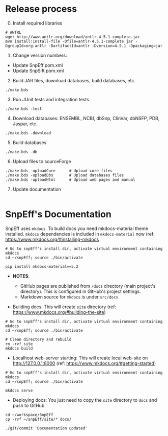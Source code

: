 

# Release process

0) Install required libraries

```
# ANTRL
wget http://www.antlr.org/download/antlr-4.5.1-complete.jar
mvn install:install-file -Dfile=antlr-4.5.1-complete.jar -DgroupId=org.antlr -DartifactId=antlr -Dversion=4.5.1 -Dpackaging=jar
```

1) Change version numbers:
- Update SnpEff pom.xml
- Update SnpSift pom.xml

2) Build JAR files, download databases, build databases, etc.
```
./make.bds
```

3) Run JUnit tests and integration tests
```
./make.bds -test
```

4) Download databases: ENSEMBL, NCBI, dbSnp, ClinVar, dbNSFP, PDB, Jaspar, etc.
```
./make.bds -download
```

5) Build databases
```
./make.bds -db
```

6) Upload files to sourceForge

```
./make.bds -uploadCore		# Upload core files
./make.bds -uploadDbs		# Upload databases files
./make.bds -uploadHtml		# Upload web pages and manual
```

7) Update documentation
```

```

# SnpEff's Documentation


SnpEff uses `mkdocs`.
To build docs you need mkdocs-material theme installed.
`mkdocs` dependencies is included in `mkdocs-material` now (ref: <https://www.mkdocs.org/#installing-mkdocs>

```
# Go to snpEff's install dir, activate virtual environment containing mkdocs
cd ~/snpEff; source ./bin/activate

pip install mkdocs-material==5.2
```

- **NOTES**:
	- GitHub pages are published from `/docs` directory (main project's directory). This is configured in GitHub's project settings.
	- Markdown source for `mkdocs` is under `src/docs`

- Building docs: This will create `site` directory (ref: <https://www.mkdocs.org/#building-the-site>)
```
# Go to snpEff's install dir, activate virtual environment containing mkdocs
cd ~/snpEff; source ./bin/activate

# Clean directory and rebuild
rm -rvf site
mkdocs build
```

- Localhost web-server starting: This will create local web-site on <http://127.0.0.1:8000> (ref: <https://www.mkdocs.org/#getting-started>)
```
# Go to snpEff's install dir, activate virtual environment containing mkdocs
cd ~/snpEff; source ./bin/activate

mkdocs serve
```

- Deploying docs: You just need to copy the `site` directory to `docs` and push to GitHub
```
cd ~/workspace/SnpEff
cp -rvf ~/snpEff/site/* docs/

./git/commit 'Documentation updated'
```
